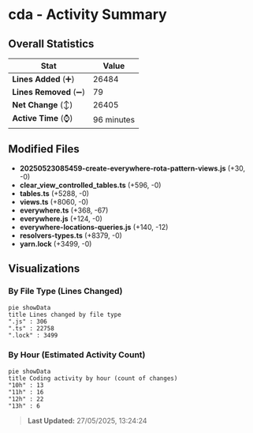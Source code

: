 # cda - Activity Summary 

## Overall Statistics

| Stat                   | Value                                                             |
| ---------------------- | ----------------------------------------------------------------- |
| **Lines Added** (➕)   | 26484                                          |
| **Lines Removed** (➖) | 79                                        |
| **Net Change** (↕)    | 26405                |
| **Active Time** (⌚)   | 96 minutes |


## Modified Files
- **20250523085459-create-everywhere-rota-pattern-views.js** (+30, -0)
- **clear_view_controlled_tables.ts** (+596, -0)
- **tables.ts** (+5288, -0)
- **views.ts** (+8060, -0)
- **everywhere.ts** (+368, -67)
- **everywhere.js** (+124, -0)
- **everywhere-locations-queries.js** (+140, -12)
- **resolvers-types.ts** (+8379, -0)
- **yarn.lock** (+3499, -0)

## Visualizations

### By File Type (Lines Changed)

```mermaid
pie showData
title Lines changed by file type
".js" : 306
".ts" : 22758
".lock" : 3499
```

### By Hour (Estimated Activity Count)

```mermaid
pie showData
title Coding activity by hour (count of changes)
"10h" : 13
"11h" : 16
"12h" : 22
"13h" : 6
```


> **Last Updated:** 27/05/2025, 13:24:24